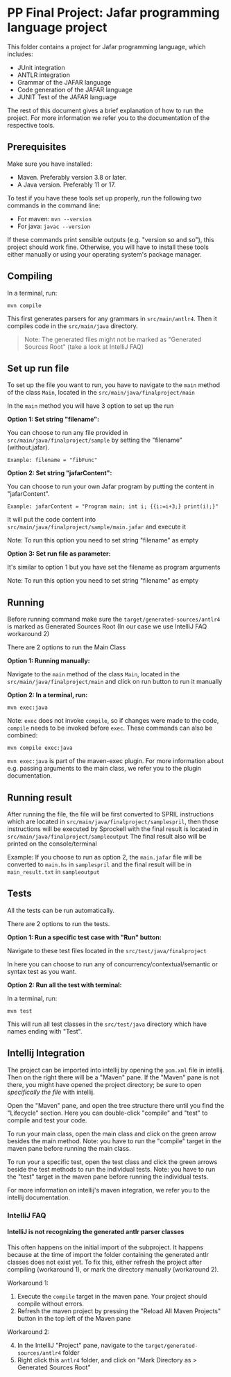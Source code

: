 # PP Final Project: Jafar programming language project

This folder contains a project for Jafar programming language, which includes:

- JUnit integration
- ANTLR integration
- Grammar of the JAFAR language
- Code generation of the JAFAR language
- JUNIT Test of the JAFAR language


The rest of this document gives a brief explanation of how to run the project. For more information we refer you to the documentation of the respective tools.

## Prerequisites

Make sure you have installed:

- Maven. Preferably version 3.8 or later.
- A Java version. Preferably 11 or 17.

To test if you have these tools set up properly, run the following two commands in the command line:

- For maven: `mvn --version`
- For java: `javac --version`

If these commands print sensible outputs (e.g. "version so and so"), this project should work fine. Otherwise, you will have to install these tools either manually or using your operating system's package manager.


## Compiling

In a terminal, run:

```
mvn compile
```

This first generates parsers for any grammars in `src/main/antlr4`. Then it compiles code in the `src/main/java` directory.

>Note: The generated files might not be marked as "Generated Sources Root" (take a look at IntelliJ FAQ)

## Set up run file
To set up the file you want to run, you have to navigate to the `main` method of the class `Main`, located in the `src/main/java/finalproject/main`

In the `main` method you will have 3 option to set up the run

**Option 1: Set string "filename":**

You can choose to run any file provided in `src/main/java/finalproject/sample` by setting the "filename" (without.jafar). 

`Example: filename = "fibFunc"`

**Option 2: Set string "jafarContent":**

You can choose to run your own Jafar program by putting the content in "jafarContent".

`Example: jafarContent = "Program main; int i; {{i:=i+3;} print(i);}"`

It will put the code content into `src/main/java/finalproject/sample/main.jafar` and execute it

Note: To run this option you need to set string "filename" as empty

**Option 3: Set run file as parameter:**

It's similar to option 1 but you have set the filename as program arguments 

Note: To run this option you need to set string "filename" as empty

## Running

Before running command make sure the `target/generated-sources/antlr4` is marked as Generated Sources Root (In our case we use IntelliJ FAQ workaround 2)

There are 2 options to run the Main Class

**Option 1: Running manually:**

Navigate to the `main` method of the class `Main`, located in the `src/main/java/finalproject/main` and click on run button to run it manually

**Option 2: In a terminal, run:**

```
mvn exec:java
```
Note: `exec` does not invoke `compile`, so if changes were made to the code, `compile` needs to be invoked before `exec`. These commands can also be combined:

```
mvn compile exec:java
```

`mvn exec:java` is part of the maven-exec plugin. For more information about e.g. passing arguments to the main class, we refer you to the plugin documentation.

## Running result

After running the file, the file will be first converted to SPRIL instructions which are located in `src/main/java/finalproject/samplespril`, then those instructions will be executed by Sprockell with the final result is located in `src/main/java/finalproject/sampleoutput`
The final result also will be printed on the console/terminal

Example: If you choose to run as option 2, the `main.jafar` file will be converted to `main.hs` in `samplespril` and the final result will be in `main_result.txt` in `sampleoutput`
## Tests

All the tests can be run automatically.

There are 2 options to run the tests.

**Option 1: Run a specific test case with "Run" button:**

Navigate to these test files located in the `src/test/java/finalproject`

In here you can choose to run any of concurrency/contextual/semantic or syntax test as you want.

**Option 2: Run all the test  with terminal:**

In a terminal, run:

```
mvn test
```

This will run all test classes in the `src/test/java` directory which have names ending with "Test".

## Intellij Integration

The project can be imported into intellij by opening the `pom.xml` file in intellij. Then on the right there will be a "Maven" pane. If the "Maven" pane is not there, you might have opened the project directory; be sure to open _specifically the file_ with intellij.

Open the "Maven" pane, and open the tree structure there until you find the "Lifecycle" section. Here you can double-click "compile" and "test" to compile and test your code.

To run your main class, open the main class and click on the green arrow besides the main method. Note: you have to run the "compile" target in the maven pane before running the main class.

To run your a specific test, open the test class and click the green arrows beside the test methods to run the individual tests. Note: you have to run the "test" target in the maven pane before running the individual tests.

For more information on intellij's maven integration, we refer you to the intellij documentation.

### IntelliJ FAQ

#### IntelliJ is not recognizing the generated antlr parser classes

This often happens on the initial import of the subproject. It happens because at the time of import the folder containing the generated antlr classes does not exist yet. To fix this, either refresh the project after compiling (workaround 1), or mark the directory manually (workaround 2).

Workaround 1:

1. Execute the `compile` target in the maven pane. Your project should compile without errors.
2. Refresh the maven project by pressing the "Reload All Maven Projects" button in the top left of the Maven pane

Workaround 2:

4. In the IntelliJ "Project" pane, navigate to the `target/generated-sources/antlr4` folder
5. Right click this `antlr4` folder, and click on "Mark Directory as > Generated Sources Root"
